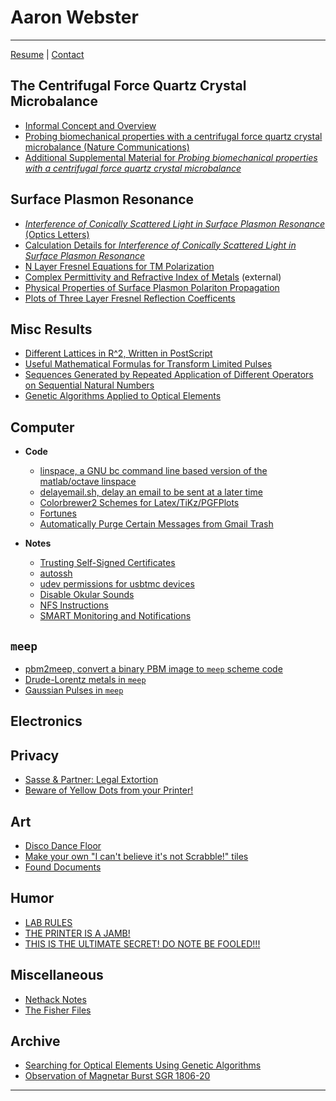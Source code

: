 # Aaron Webster

* * * * *

[Resume](webster-resume.pdf) &#124; [Contact](contact/index.html)

## The Centrifugal Force Quartz Crystal Microbalance

* [Informal Concept and Overview](qcm/index.html#overview)
* [Probing biomechanical properties with a centrifugal force quartz crystal
  microbalance (Nature
  Communications)](http://www.nature.com/ncomms/2014/141021/ncomms6284/full/ncomms6284.html)
* [Additional Supplemental Material for *Probing biomechanical properties with
  a centrifugal force quartz crystal
  microbalance*](qcm/index.html#additional-supplemental-material)

## Surface Plasmon Resonance

* [*Interference of Conically Scattered Light in Surface Plasmon Resonance*
  (Optics Letters)](sprwiggles_calcdetails/Optics_Letters_Webster.pdf)
* [Calculation Details for *Interference of Conically Scattered Light in Surface
  Plasmon Resonance*](sprwiggles_calcdetails/calcdetails.html)
* [N Layer Fresnel Equations for TM
  Polarization](nlayerfresnel/nlayerfresnel.html)
* [Complex Permittivity and Refractive Index of
  Metals](http://refractiveindex.info/) (external)
* [Physical Properties of Surface Plasmon Polariton
  Propagation](sptable/sptable.html)
* [Plots of Three Layer Fresnel Reflection
  Coefficents](threelayerfresnel/threelayerfresnel.pdf)

## Misc Results

* [Different Lattices in R^2, Written in PostScript](aperiodicity/index.html)
* [Useful Mathematical Formulas for Transform Limited Pulses](pulses/pulses.pdf)
* [Sequences Generated by Repeated Application of Different Operators on
  Sequential Natural Numbers](coperator/coperator.pdf)
* [Genetic Algorithms Applied to Optical Elements](wgs/wgs.html)

## Computer

* **Code**
  * [linspace, a GNU bc command line based version of the matlab/octave
    linspace](computer/linspace/index.html)
  * [delayemail.sh, delay an email to be sent at a later
    time](computer/delayemail/index.html)
  * [Colorbrewer2 Schemes for
    Latex/TiKz/PGFPlots](computer/pgfcolors/index.html)
  * [Fortunes](computer/fortunes/index.html)
  * [Automatically Purge Certain Messages from Gmail
    Trash](computer/emptygmailtrash/index.html)

* **Notes**
  * [Trusting Self-Signed Certificates](computer/trustcert/index.html)
  * [autossh](computer/autossh/index.html)
  * [udev permissions for usbtmc devices](computer/udev-usbtmc/index.html)
  * [Disable Okular Sounds](computer/okularsounds/index.html)
  * [NFS Instructions](computer/nfs-sshfs/index.html)
  * [SMART Monitoring and Notifications](computer/SMARTnotifications/index.html)

## `meep`

* [pbm2meep, convert a binary PBM image to `meep` scheme
  code](pbm2meep/pbm2meep.html)
* [Drude-Lorentz metals in `meep`](meep_metals/meep-metals.pdf)
* [Gaussian Pulses in `meep`](meep_gausspulse/meep_gausspulse.pdf)

## Electronics

## Privacy

* [Sasse & Partner: Legal Extortion](sasse/sasse.html)
* [Beware of Yellow Dots from your Printer!](dots/dots.html)

## Art

* [Disco Dance Floor](ddf/ddf.html)
* [Make your own "I can't believe it's not Scrabble!" tiles](icbins/icbins.html)
* [Found Documents](found/found.html)

## Humor

* [LAB RULES](labrules/labrules.html)
* [THE PRINTER IS A JAMB!](jamb/jamb.html)
* [THIS IS THE ULTIMATE SECRET! DO NOTE BE FOOLED!!!](learning_triangle/index.html)

## Miscellaneous

* [Nethack Notes](nethack/nethack.html)
* [The Fisher Files](fisher_files/index.html)

## Archive

* [Searching for Optical Elements Using Genetic Algorithms](wgs/wgs.html)
* [Observation of Magnetar Burst SGR 1806-20](SGR1806-20/SGR1806-20.html)

* * * * *
